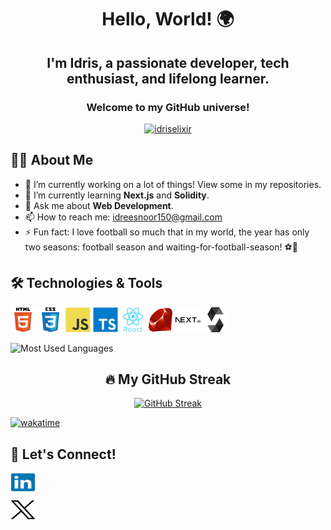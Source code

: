 <h1 align="center">Hello, World! 🌍</h1>
<h2 align="center">I'm Idris, a passionate developer, tech enthusiast, and lifelong learner.</h2>
<h3 align="center">Welcome to my GitHub universe!</h3>

<p align="center">
<a href="https://github.com/idriselixir">
<img src="https://komarev.com/ghpvc/?username=idriselixir&label=Profile%20views&color=0e75b6&style=flat" alt="idriselixir" />
</a>
</p>

## 👨‍💻 About Me
- 🔭 I’m currently working on a lot of things! View some in my repositories.
- 🌱 I’m currently learning **Next.js** and **Solidity**.
- 💬 Ask me about **Web Development**.
- 📫 How to reach me: [idreesnoor150@gmail.com](mailto:idreesnoor150@gmail.com)
- ⚡ Fun fact: I love football so much that in my world, the year has only two seasons: football season and waiting-for-football-season! ⚽📅

## 🛠️ Technologies & Tools
<p>
  <!-- HTML -->
  <img src="https://raw.githubusercontent.com/devicons/devicon/master/icons/html5/html5-original-wordmark.svg" alt="HTML5" width="40" height="40"/>
  <!-- CSS -->
  <img src="https://raw.githubusercontent.com/devicons/devicon/master/icons/css3/css3-original-wordmark.svg" alt="CSS3" width="40" height="40"/>
  <!-- JavaScript -->
  <img src="https://raw.githubusercontent.com/devicons/devicon/master/icons/javascript/javascript-original.svg" alt="JavaScript" width="40" height="40"/>
  <!-- TypeScript -->
  <img src="https://raw.githubusercontent.com/devicons/devicon/master/icons/typescript/typescript-original.svg" alt="TypeScript" width="40" height="40"/>
  <!-- React -->
  <img src="https://raw.githubusercontent.com/devicons/devicon/master/icons/react/react-original-wordmark.svg" alt="React" width="40" height="40"/>
  <!-- Ruby -->
  <img src="https://raw.githubusercontent.com/devicons/devicon/master/icons/ruby/ruby-original.svg" alt="Ruby" width="40" height="40"/>
  <!-- Next.js -->
<img src="https://raw.githubusercontent.com/devicons/devicon/master/icons/nextjs/nextjs-original-wordmark.svg" alt="Next.js" width="40" height="40"/>

  <!-- Solidity -->
  <img src="https://raw.githubusercontent.com/devicons/devicon/master/icons/solidity/solidity-original.svg" alt="Solidity" width="40" height="40"/>
</p>




<p align="left">
  <img src="https://github-readme-stats.vercel.app/api/top-langs/?username=idriselixir&layout=compact&theme=radical" alt="Most Used Languages" />
</p>

<h2 align="center">🔥 My GitHub Streak</h2>
<div align="center">
  <a href="https://git.io/streak-stats">
    <img src="https://streak-stats.demolab.com/?user=idriselixir&theme=radical" alt="GitHub Streak" />
  </a>
</div>


[![wakatime](https://wakatime.com/badge/user/018ba604-9fac-4783-b03e-11b6a49050b8.svg)](https://wakatime.com/@in106)

## 📣 Let's Connect!
<p align="left">
  <!-- LinkedIn -->
  
  <a href="https://www.linkedin.com/in/idris-noor" target="blank"><img align="center" src="https://raw.githubusercontent.com/devicons/devicon/master/icons/linkedin/linkedin-original.svg" alt="LinkedIn-Idris-Noor" height="30" width="40" /></a>
  <!-- Twitter -->
  <a href="https://twitter.com/NoorIdris14325" target="blank"><img align="center" src="https://raw.githubusercontent.com/devicons/devicon/master/icons/twitter/twitter-original.svg" alt="Twitter-NoorIdris14325" height="30" width="40" /></a>
</p>
